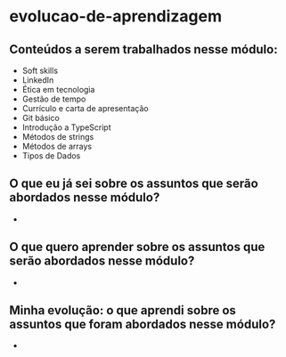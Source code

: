 # evolucao-de-aprendizagem

## Conteúdos a serem trabalhados nesse módulo:

- Soft skills
- LinkedIn
- Ética em tecnologia
- Gestão de tempo
- Currículo e carta de apresentação
- Git básico
- Introdução a TypeScript
- Métodos de strings
- Métodos de arrays
- Tipos de Dados
  

## O que eu já sei sobre os assuntos que serão abordados nesse módulo?

- 

## O que quero aprender sobre os assuntos que serão abordados nesse módulo?

- 

## Minha evolução: o que aprendi sobre os assuntos que foram abordados nesse módulo?

- 
